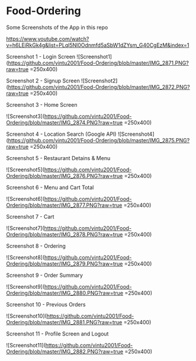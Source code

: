 # Food-Ordering


Some Screenshots of the App in this repo


https://www.youtube.com/watch?v=h6LEiRkGk4g&list=PLql5Nl0Odnmfd5aSbW1dZYsm_G40CgEzM&index=1

Screenshot 1 - Login Screen
![Screenshot1](https://github.com/vintu2001/Food-Ordering/blob/master/IMG_2871.PNG?raw=true =250x400)



Screenshot 2 - Signup Screen
![Screenshot2](https://github.com/vintu2001/Food-Ordering/blob/master/IMG_2872.PNG?raw=true =250x400)


Screenshot 3 - Home Screen

![Screenshot3](https://github.com/vintu2001/Food-Ordering/blob/master/IMG_2874.PNG?raw=true =250x400)



Screenshot 4 - Location Search (Google API)
![Screenshot4](https://github.com/vintu2001/Food-Ordering/blob/master/IMG_2875.PNG?raw=true =250x400)


Screenshot 5 - Restaurant Detains & Menu

![Screenshot5](https://github.com/vintu2001/Food-Ordering/blob/master/IMG_2876.PNG?raw=true =250x400)


Screenshot 6 - Menu and Cart Total

![Screenshot6](https://github.com/vintu2001/Food-Ordering/blob/master/IMG_2877.PNG?raw=true =250x400)


Screenshot 7 - Cart 

![Screenshot7](https://github.com/vintu2001/Food-Ordering/blob/master/IMG_2878.PNG?raw=true =250x400)



Screenshot 8 - Ordering

![Screenshot8](https://github.com/vintu2001/Food-Ordering/blob/master/IMG_2879.PNG?raw=true =250x400)


Screenshot 9 - Order Summary

![Screenshot9](https://github.com/vintu2001/Food-Ordering/blob/master/IMG_2880.PNG?raw=true =250x400)


Screenshot 10 - Previous Orders


![Screenshot10](https://github.com/vintu2001/Food-Ordering/blob/master/IMG_2881.PNG?raw=true =250x400)


Screenshot 11 - Profile Screen and Logout

![Screenshot11](https://github.com/vintu2001/Food-Ordering/blob/master/IMG_2882.PNG?raw=true =250x400)
